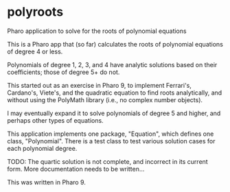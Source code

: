 # polyroots
Pharo application to solve for the roots of polynomial equations

This is a Pharo app that (so far) calculates the roots of polynomial equations 
of degree 4 or less.  

Polynomials of degree 1, 2, 3, and 4 have analytic solutions based on their 
coefficients; those of degree 5+ do not.

This started out as an exercise in Pharo 9, to implement Ferrari's, Cardano's, 
Viete's, and the quadratic equation to find roots analytically, and without 
using the PolyMath library (i.e., no complex number objects).

I may eventually expand it to solve polynomials of degree 5 and higher, 
and perhaps other types of equations.

This application implements one package, "Equation", which defines one class, "Polynomial". 
There is a test class to test various solution cases for each polynomial degree. 

TODO: The quartic solution is not complete, and incorrect in its current form. 
More documentation needs to be written...

This was written in Pharo 9.
